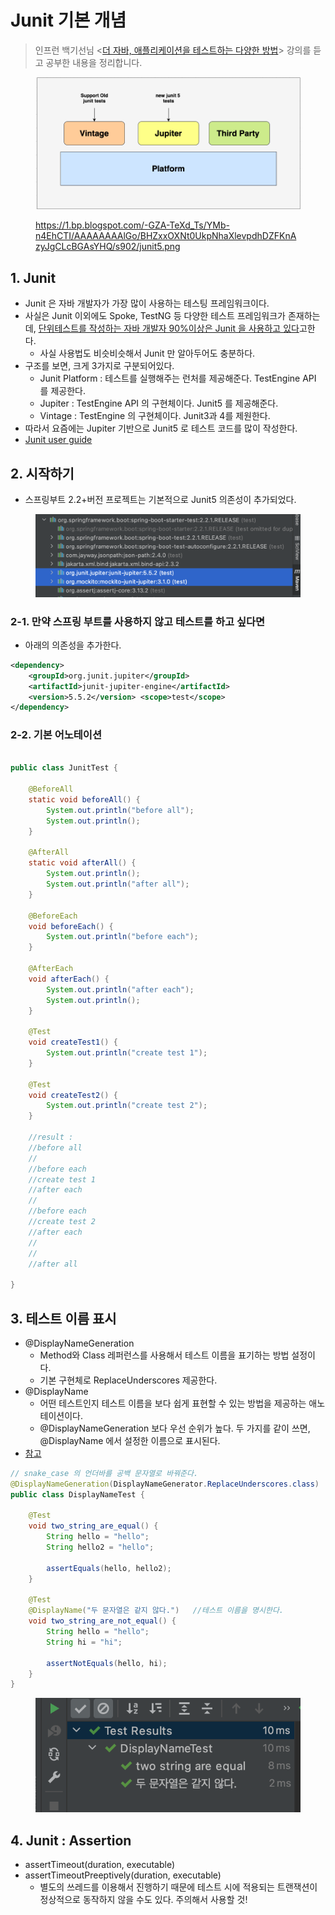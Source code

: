 # Junit 기본 개념

> 인프런 백기선님 <[더 자바, 애플리케이션을 테스트하는 다양한 방법](https://www.inflearn.com/course/the-java-application-test)> 강의를 듣고 공부한 내용을 정리합니다.&#x20;

<figure><img src="../../.gitbook/assets/image (10).png" alt=""><figcaption><p><a href="https://1.bp.blogspot.com/-GZA-TeXd_Ts/YMb-n4EhCTI/AAAAAAAAlGo/BHZxxOXNt0UkpNhaXlevpdhDZFKnAzyJgCLcBGAsYHQ/s902/junit5.png">https://1.bp.blogspot.com/-GZA-TeXd_Ts/YMb-n4EhCTI/AAAAAAAAlGo/BHZxxOXNt0UkpNhaXlevpdhDZFKnAzyJgCLcBGAsYHQ/s902/junit5.png</a></p></figcaption></figure>

## 1. Junit

* Junit 은 자바 개발자가 가장 많이 사용하는 테스팅 프레임워크이다.&#x20;
* 사실은 Junit 이외에도 Spoke, TestNG 등 다양한 테스트 프레임워크가 존재하는데, [단위테스트를 작성하는 자바 개발자 90%이상은 Junit 을 사용하고 있다](https://www.jetbrains.com/lp/devecosystem-2019/java/)고한다.&#x20;
  * 사실 사용법도 비슷비슷해서 Junit 만 알아두어도 충분하다.&#x20;
* 구조를 보면, 크게 3가지로 구분되어있다.&#x20;
  * Junit Platform : 테스트를 실행해주는 런처를 제공해준다. TestEngine API 를 제공한다.&#x20;
  * Jupiter : TestEngine API 의 구현체이다. Junit5 를 제공해준다.&#x20;
  * Vintage : TestEngine 의 구현체이다. Junit3과 4를 제원한다.&#x20;
* 따라서 요즘에는 Jupiter 기반으로 Junit5 로 테스트 코드를 많이 작성한다.&#x20;
* [Junit user guide](https://junit.org/junit5/docs/current/user-guide/)

## 2. 시작하기&#x20;

* 스프링부트 2.2+버전 프로젝트는 기본적으로 Junit5 의존성이 추가되었다.&#x20;

<figure><img src="../../.gitbook/assets/image (59).png" alt=""><figcaption></figcaption></figure>

### 2-1. 만약 스프링 부트를 사용하지 않고 테스트를 하고 싶다면&#x20;

* 아래의 의존성을 추가한다.&#x20;

```xml
<dependency> 
    <groupId>org.junit.jupiter</groupId> 
    <artifactId>junit-jupiter-engine</artifactId> 
    <version>5.5.2</version> <scope>test</scope>
</dependency>
```

### 2-2. 기본 어노테이션&#x20;

```java

public class JunitTest {

    @BeforeAll
    static void beforeAll() {
        System.out.println("before all");
        System.out.println();
    }

    @AfterAll
    static void afterAll() {
        System.out.println();
        System.out.println("after all");
    }

    @BeforeEach
    void beforeEach() {
        System.out.println("before each");
    }

    @AfterEach
    void afterEach() {
        System.out.println("after each");
        System.out.println();
    }

    @Test
    void createTest1() {
        System.out.println("create test 1");
    }

    @Test
    void createTest2() {
        System.out.println("create test 2");
    }

    //result : 
    //before all
    //
    //before each
    //create test 1
    //after each
    //
    //before each
    //create test 2
    //after each
    //
    //
    //after all

}
```

## 3. 테스트 이름 표시&#x20;

* @DisplayNameGeneration
  * Method와 Class 레퍼런스를 사용해서 테스트 이름을 표기하는 방법 설정이다.&#x20;
  * 기본 구현체로 ReplaceUnderscores 제공한다.&#x20;
* @DisplayName
  * 어떤 테스트인지 테스트 이름을 보다 쉽게 표현할 수 있는 방법을 제공하는 애노테이션이다.&#x20;
  * @DisplayNameGeneration 보다 우선 순위가 높다. 두 가지를 같이 쓰면, @DisplayName 에서 설정한 이름으로 표시된다.&#x20;
* [참고](https://junit.org/junit5/docs/current/user-guide/#writing-tests-display-names)

```java
// snake_case 의 언더바를 공백 문자열로 바꿔준다.  
@DisplayNameGeneration(DisplayNameGenerator.ReplaceUnderscores.class)
public class DisplayNameTest {

    @Test
    void two_string_are_equal() {
        String hello = "hello";
        String hello2 = "hello";

        assertEquals(hello, hello2);
    }

    @Test
    @DisplayName("두 문자열은 같지 않다.")   //테스트 이름을 명시한다. 
    void two_string_are_not_equal() {
        String hello = "hello";
        String hi = "hi";

        assertNotEquals(hello, hi);
    }
}
```

<figure><img src="../../.gitbook/assets/image (4) (8).png" alt=""><figcaption></figcaption></figure>

## 4. Junit : Assertion&#x20;

* assertTimeout(duration, executable)
* assertTimeoutPreeptively(duration, executable)
  * 별도의 쓰레드를 이용해서 진행하기 때문에 테스트 시에 적용되는 트랜잭션이 정상적으로 동작하지 않을 수도 있다. 주의해서 사용할 것!  &#x20;
